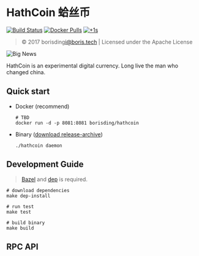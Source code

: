 # HathCoin 蛤丝币

[![Build Status](https://travis-ci.org/borisding1994/hathcoin.svg)](https://travis-ci.org/borisding1994/hathcoin) [![Docker Pulls](https://img.shields.io/docker/pulls/borisding/hathcoin.svg)](https://hub.docker.com/r/borisding/hathcoin/) [![+1s](https://img.shields.io/badge/%CE%98..%CE%98-%2B1s-green.svg)](https://zh.wikipedia.org/wiki/%E8%86%9C%E8%9B%A4%E6%96%87%E5%8C%96)

>© 2017 borisding<i@boris.tech> | Licensed under the Apache License

![Big News](https://ipfs.io/ipfs/QmbKHv4r5buzSD1GApRrHf6zgQY5eX4mPw7ATiFSxubS16)

HathCoin is an experimental digital currency. Long live the man who changed china. 

## Quick start

* Docker (recommend)
  ```shell
  # TBD
  docker run -d -p 8081:8081 borisding/hathcoin
  ```
* Binary ([download release-archive](https://github.com/borisding1994/hathcoin/releases))
  ```shell
  ./hathcoin daemon
  ```

## Development Guide
> [Bazel](https://www.bazel.build/) and [dep](https://github.com/golang/dep) is required.

```shell
# download dependencies
make dep-install
 
# run test
make test
 
# build binary
make build
```

## RPC API

